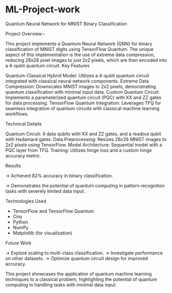 # ML-Project-work

Quantum Neural Network for MNIST Binary Classification

Project Overview:-

This project implements a Quantum Neural Network (QNN) for binary classification of MNIST digits using TensorFlow Quantum. The unique aspect of this implementation is the use of extreme data compression, reducing 28x28 pixel images to just 2x2 pixels, which are then encoded into a 4-qubit quantum circuit.
Key Features

Quantum-Classical Hybrid Model: Utilizes a 4-qubit quantum circuit integrated with classical neural network components.
Extreme Data Compression: Downscales MNIST images to 2x2 pixels, demonstrating quantum classification with minimal input data.
Custom Quantum Circuit: Implements a parameterized quantum circuit (PQC) with XX and ZZ gates for data processing.
TensorFlow Quantum Integration: Leverages TFQ for seamless integration of quantum circuits with classical machine learning workflows.

Technical Details

Quantum Circuit: 4 data qubits with XX and ZZ gates, and a readout qubit with Hadamard gates.
Data Preprocessing: Resizes 28x28 MNIST images to 2x2 pixels using TensorFlow.
Model Architecture: Sequential model with a PQC layer from TFQ.
Training: Utilizes hinge loss and a custom hinge accuracy metric.

Results

-> Achieved 82% accuracy in binary classification.

-> Demonstrates the potential of quantum computing in pattern recognition tasks with severely limited data input.

Technologies Used

- TensorFlow and TensorFlow Quantum
- Cirq
- Python
- NumPy
- Matplotlib (for visualization)

Future Work

-> Explore scaling to multi-class classification.
-> Investigate performance on other datasets.
-> Optimize quantum circuit design for improved accuracy.

This project showcases the application of quantum machine learning techniques to a classical problem, highlighting the potential of quantum computing in handling tasks with minimal data input.

